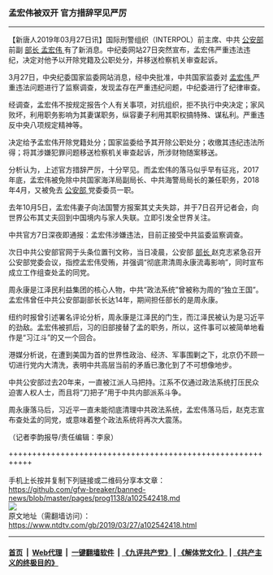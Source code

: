 ### 孟宏伟被双开 官方措辞罕见严厉
------------------------

<div class="post_content" itemprop="articleBody">
 <p>
  【新唐人2019年03月27日讯】国际刑警组织（INTERPOL）前主席、中共
  <a href="https://www.ntdtv.com/gb/公安部.htm">
   公安部
  </a>
  前副
  <a href="https://www.ntdtv.com/gb/部长.htm">
   部长
  </a>
  <a href="https://www.ntdtv.com/gb/孟宏伟.htm">
   孟宏伟
  </a>
  有了新消息。中纪委网站27日突然宣布，孟宏伟严重违法违纪，决定对他予以开除党籍及公职处分，并移送检察机关审查起诉。
 </p>
 <p>
  3月27日，中央纪委国家监委网站消息，经中央批准，中共国家监委对
  <a href="https://www.ntdtv.com/gb/孟宏伟.htm">
   孟宏伟
  </a>
  严重违法问题进行了监察调查，发现孟存在严重违纪问题，中纪委进行了纪律审查。
 </p>
 <p>
  经调查，孟宏伟不按规定报告个人有关事项，对抗组织，拒不执行中央决定；家风败坏，利用职务影响为其妻谋职务，纵容妻子利用其职权搞特殊、谋私利。严重违反中央八项规定精神等。
 </p>
 <p>
  决定给予孟宏伟开除党籍处分；国家监委给予其开除公职处分；收缴其违纪违法所得；将其涉嫌犯罪问题移送检察机关审查起诉，所涉财物随案移送。
 </p>
 <p>
  分析认为，上述官方措辞严厉，十分罕见。而孟宏伟的落马似乎早有征兆，2017年底，孟宏伟被免除中共国家海洋局副局长、中共海警局局长的兼任职务，2018年4月，又被免去
  <a href="https://www.ntdtv.com/gb/公安部.htm">
   公安部
  </a>
  党委委员一职。
 </p>
 <p>
  去年10月5日，孟宏伟妻子向法国警方报案其丈夫失踪，并于7日召开记者会，向世界公布其丈夫回到中国境内与家人失联。立即引发全世界关注。
 </p>
 <p>
  中共官方7日深夜即通报：孟宏伟涉嫌违法，目前正接受中共监委监察调查。
 </p>
 <p>
  次日中共公安部官网于头条位置刊文称，当日凌晨，公安部
  <a href="https://www.ntdtv.com/gb/部长.htm">
   部长
  </a>
  赵克志紧急召开公安部党委会议，指控孟宏伟受贿，并强调“彻底肃清周永康流毒影响”，同时宣布成立工作组查处孟的同党。
 </p>
 <p>
  周永康是江泽民利益集团的核心人物，中共“政法系统”曾被称为周的“独立王国”。孟宏伟曾任中共公安部副部长长达14年，期间担任部长的是周永康。
 </p>
 <p>
  纽约时报曾引述署名评论分析，周永康是江泽民的门生，而江泽民被认为是习近平的劲敌。孟宏伟被抓后，习的旧部接替了孟的职务，所以，这件事可以被简单地看作是“习江斗”的又一个回合。
 </p>
 <p>
  港媒分析说，在遭到美国为首的世界性政治、经济、军事围剿之下，北京仍不顾一切进行党内大清洗，表明中共高层当前的矛盾已激化到了不可想像地步。
 </p>
 <p>
  中共公安部过去20年来，一直被江派人马把持。江系不仅通过政法系统打压民众迫害人权人士，而且将“刀把子”用于中共内部派系斗争。
 </p>
 <p>
  周永康落马后，习近平一直未能彻底清理中共政法系统，孟宏伟落马后，赵克志宣布查处孟的同党，或意味着整个政法系统将再次大震荡。
 </p>
 <p>
  （记者李韵报导/责任编辑：李泉）
 </p>
 <div class="single_ad">
 </div>
</div>

+++++++++++++++++++++++++++++++++++++++++++++++++++++++++++<br/><br/>
手机上长按并复制下列链接或二维码分享本文章：<br/>
https://github.com/gfw-breaker/banned-news/blob/master/pages/prog1138/a102542418.md <br/>
<a href='https://github.com/gfw-breaker/banned-news/blob/master/pages/prog1138/a102542418.md'><img src='https://github.com/gfw-breaker/banned-news/blob/master/pages/prog1138/a102542418.md.png'/></a> <br/>
原文地址（需翻墙访问）：https://www.ntdtv.com/gb/2019/03/27/a102542418.html


------------------------
#### [首页](https://github.com/gfw-breaker/banned-news/blob/master/README.md) &nbsp;|&nbsp; [Web代理](https://github.com/labour-camp/helloworld) &nbsp;|&nbsp; [一键翻墙软件](https://github.com/gfw-breaker/nogfw/blob/master/README.md) &nbsp;| [《九评共产党》](https://github.com/gfw-breaker/9ping.md/blob/master/README.md#九评之一评共产党是什么) | [《解体党文化》](https://github.com/gfw-breaker/jtdwh.md/blob/master/README.md) | [《共产主义的终极目的》](https://github.com/gfw-breaker/gczydzjmd.md/blob/master/README.md)

